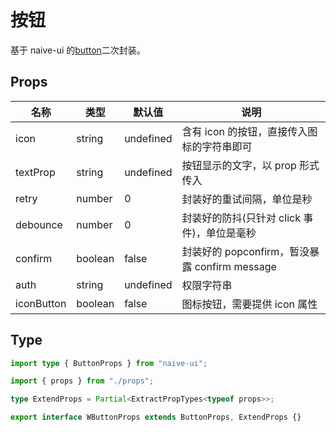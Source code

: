 # 按钮

基于 naive-ui 的[button](https://www.naiveui.com/zh-CN/os-theme/components/button)二次封装。

## Props

| 名称       | 类型    | 默认值    | 说明                                          |
| ---------- | ------- | --------- | --------------------------------------------- |
| icon       | string  | undefined | 含有 icon 的按钮，直接传入图标的字符串即可    |
| textProp   | string  | undefined | 按钮显示的文字，以 prop 形式传入              |
| retry      | number  | 0         | 封装好的重试间隔，单位是秒                    |
| debounce   | number  | 0         | 封装好的防抖(只针对 click 事件)，单位是毫秒   |
| confirm    | boolean | false     | 封装好的 popconfirm，暂没暴露 confirm message |
| auth       | string  | undefined | 权限字符串                                    |
| iconButton | boolean | false     | 图标按钮，需要提供 icon 属性                  |

## Type

```ts
import type { ButtonProps } from "naive-ui";

import { props } from "./props";

type ExtendProps = Partial<ExtractPropTypes<typeof props>>;

export interface WButtonProps extends ButtonProps, ExtendProps {}
```
